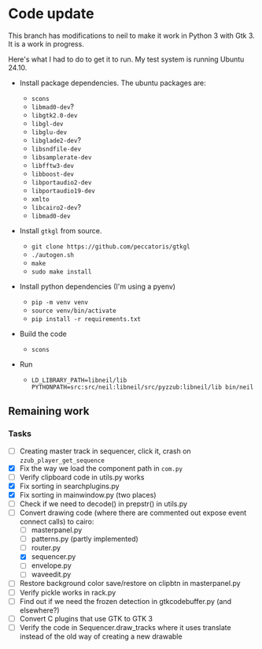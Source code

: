 # Code update
This branch has modifications to neil to make it work in Python 3 with Gtk 3. It is a work in progress.

Here's what I had to do to get it to run. My test system is running Ubuntu 24.10.

- Install package dependencies. The ubuntu packages are:
  - `scons`
  - `libmad0-dev`?
  - `libgtk2.0-dev`
  - `libgl-dev`
  - `libglu-dev`
  - `libglade2-dev`?
  - `libsndfile-dev`
  - `libsamplerate-dev`
  - `libfftw3-dev`
  - `libboost-dev`
  - `libportaudio2-dev`
  - `libportaudio19-dev`
  - `xmlto`
  - `libcairo2-dev`?
  - `libmad0-dev`
  
- Install `gtkgl` from source.
  - `git clone https://github.com/peccatoris/gtkgl`
  - `./autogen.sh`
  - `make`
  - `sudo make install`
  
- Install python dependencies (I'm using a pyenv)
  - `pip -m venv venv`
  - `source venv/bin/activate`
  - `pip install -r requirements.txt`
  
- Build the code
  - `scons`

- Run
  - `LD_LIBRARY_PATH=libneil/lib PYTHONPATH=src:src/neil:libneil/src/pyzzub:libneil/lib bin/neil`

## Remaining work
### Tasks
- [ ] Creating master track in sequencer, click it, crash on `zzub_player_get_sequence`
- [x] Fix the way we load the component path in `com.py`
- [ ] Verify clipboard code in utils.py works
- [x] Fix sorting in searchplugins.py
- [x] Fix sorting in mainwindow.py (two places)
- [ ] Check if we need to decode() in prepstr() in utils.py
- [ ] Convert drawing code (where there are commented out expose event connect calls) to cairo:
  - [ ] masterpanel.py
  - [ ] patterns.py (partly implemented)
  - [ ] router.py
  - [x] sequencer.py
  - [ ] envelope.py
  - [ ] waveedit.py
- [ ] Restore background color save/restore on clipbtn in masterpanel.py
- [ ] Verify pickle works in rack.py
- [ ] Find out if we need the frozen detection in gtkcodebuffer.py (and elsewhere?)
- [ ] Convert C plugins that use GTK to GTK 3
- [ ] Verify the code in Sequencer.draw_tracks where it uses translate instead of the old way of creating a new drawable
